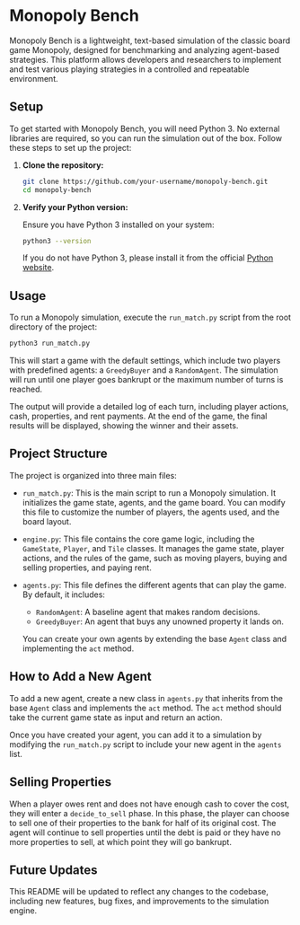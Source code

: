 # Monopoly Bench

Monopoly Bench is a lightweight, text-based simulation of the classic board game Monopoly, designed for benchmarking and analyzing agent-based strategies. This platform allows developers and researchers to implement and test various playing strategies in a controlled and repeatable environment.

## Setup

To get started with Monopoly Bench, you will need Python 3. No external libraries are required, so you can run the simulation out of the box. Follow these steps to set up the project:

1.  **Clone the repository:**

    ```bash
    git clone https://github.com/your-username/monopoly-bench.git
    cd monopoly-bench
    ```

2.  **Verify your Python version:**

    Ensure you have Python 3 installed on your system:

    ```bash
    python3 --version
    ```

    If you do not have Python 3, please install it from the official [Python website](https://www.python.org/downloads/).

## Usage

To run a Monopoly simulation, execute the `run_match.py` script from the root directory of the project:

```bash
python3 run_match.py
```

This will start a game with the default settings, which include two players with predefined agents: a `GreedyBuyer` and a `RandomAgent`. The simulation will run until one player goes bankrupt or the maximum number of turns is reached.

The output will provide a detailed log of each turn, including player actions, cash, properties, and rent payments. At the end of the game, the final results will be displayed, showing the winner and their assets.

## Project Structure

The project is organized into three main files:

-   `run_match.py`: This is the main script to run a Monopoly simulation. It initializes the game state, agents, and the game board. You can modify this file to customize the number of players, the agents used, and the board layout.

-   `engine.py`: This file contains the core game logic, including the `GameState`, `Player`, and `Tile` classes. It manages the game state, player actions, and the rules of the game, such as moving players, buying and selling properties, and paying rent.

-   `agents.py`: This file defines the different agents that can play the game. By default, it includes:
    -   `RandomAgent`: A baseline agent that makes random decisions.
    -   `GreedyBuyer`: An agent that buys any unowned property it lands on.

    You can create your own agents by extending the base `Agent` class and implementing the `act` method.

## How to Add a New Agent

To add a new agent, create a new class in `agents.py` that inherits from the base `Agent` class and implements the `act` method. The `act` method should take the current game state as input and return an action.

Once you have created your agent, you can add it to a simulation by modifying the `run_match.py` script to include your new agent in the `agents` list.

## Selling Properties

When a player owes rent and does not have enough cash to cover the cost, they will enter a `decide_to_sell` phase. In this phase, the player can choose to sell one of their properties to the bank for half of its original cost. The agent will continue to sell properties until the debt is paid or they have no more properties to sell, at which point they will go bankrupt.

## Future Updates

This README will be updated to reflect any changes to the codebase, including new features, bug fixes, and improvements to the simulation engine.